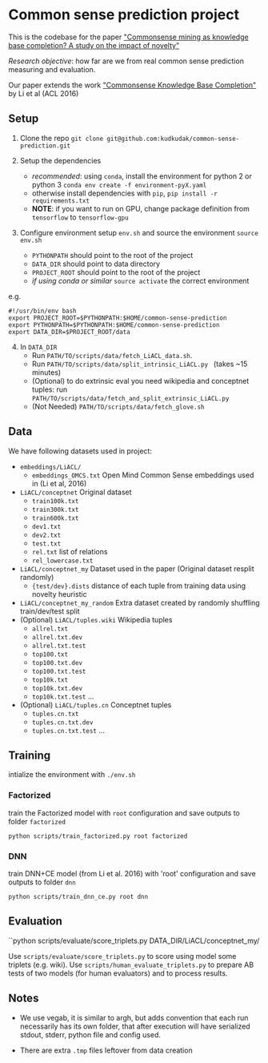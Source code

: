 # Common sense prediction project

This is the codebase for the paper ["Commonsense mining as knowledge base completion? A study on the impact of novelty"](https://arxiv.org/pdf/1804.09259.pdf)

*Research objective*: how far are we from real common sense prediction measuring and evaluation.

Our paper extends the work ["Commonsense Knowledge Base Completion"](http://ttic.uchicago.edu/~kgimpel/papers/li+etal.acl16.pdf) by Li et al (ACL 2016)


## Setup

1. Clone the repo `git clone git@github.com:kudkudak/common-sense-prediction.git`

2. Setup the dependencies
    * *recommended*: using `conda`, install the environment for python 2 or python 3 `conda env create -f environment-pyX.yaml`
    * otherwise install dependencies with `pip`, `pip install -r requirements.txt`
    * **NOTE**: if you want to run on GPU, change package definition from `tensorflow` to `tensorflow-gpu`

3. Configure environment setup `env.sh` and source the environment `source env.sh`
    * `PYTHONPATH` should point to the root of the project
    * `DATA_DIR` should point to data directory
    * `PROJECT_ROOT` should point to the root of the project
    * *if using conda or similar* `source activate` the correct environment

e.g.
```
#!/usr/bin/env bash
export PROJECT_ROOT=$PYTHONPATH:$HOME/common-sense-prediction
export PYTHONPATH=$PYTHONPATH:$HOME/common-sense-prediction
export DATA_DIR=$PROJECT_ROOT/data
```

4. In `DATA_DIR`
    * Run `PATH/TO/scripts/data/fetch_LiACL_data.sh`.
    * Run `PATH/TO/scripts/data/split_intrinsic_LiACL.py ` (takes ~15 minutes)
    * (Optional) to do extrinsic eval you need wikipedia and conceptnet tuples: run `PATH/TO/scripts/data/fetch_and_split_extrinsic_LiACL.py `
    * (Not Needed) `PATH/TO/scripts/data/fetch_glove.sh`

## Data

We have following datasets used in project:

* `embeddings/LiACL/`
    * `embeddings_OMCS.txt` Open Mind Common Sense embeddings used in (Li et al, 2016)
* `LiACL/conceptnet` Original dataset
    * `train100k.txt`
    * `train300k.txt`
    * `train600k.txt`
    * `dev1.txt`
    * `dev2.txt`
    * `test.txt`
    * `rel.txt` list of relations
    * `rel_lowercase.txt`
* `LiACL/conceptnet_my` Dataset used in the paper (Original dataset resplit randomly)
    * `{test/dev}.dists` distance of each tuple from training data using novelty heuristic
* `LiACL/conceptnet_my_random` Extra dataset created by randomly shuffling train/dev/test split
* (Optional) `LiACL/tuples.wiki` Wikipedia tuples
    * `allrel.txt`
    * `allrel.txt.dev`
    * `allrel.txt.test`
    * `top100.txt`
    * `top100.txt.dev`
    * `top100.txt.test`
    * `top10k.txt`
    * `top10k.txt.dev`
    * `top10k.txt.test`
    ...
* (Optional) `LiACL/tuples.cn` Conceptnet tuples
    * `tuples.cn.txt`
    * `tuples.cn.txt.dev`
    * `tuples.cn.txt.test`
    ...

## Training

intialize the environment with `./env.sh`

### Factorized
train the Factorized model with `root` configuration and save outputs to folder `factorized`

``python scripts/train_factorized.py root factorized``

### DNN
train DNN+CE model (from Li et al. 2016) with 'root' configuration and save outputs to folder `dnn`

``python scripts/train_dnn_ce.py root dnn``


## Evaluation

``python scripts/evaluate/score_triplets.py DATA_DIR/LiACL/conceptnet_my/

Use `scripts/evaluate/score_triplets.py` to score using model some triplets (e.g. wiki). Use `scripts/human_evaluate_triplets.py` to
prepare AB tests of two models (for human evaluators) and to process results.

## Notes

* We use vegab, it is similar to argh, but adds convention that each run necessarily has its own folder, that
after execution will have serialized stdout, stderr, python file and config used.

* There are extra `.tmp` files leftover from data creation


